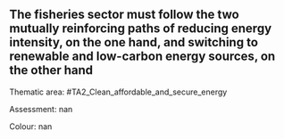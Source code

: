 ## The fisheries sector must follow the two mutually reinforcing paths of reducing energy intensity, on the one hand, and switching to renewable and low-carbon energy sources, on the other hand

Thematic area: #TA2_Clean_affordable_and_secure_energy

Assessment: nan

Colour: nan